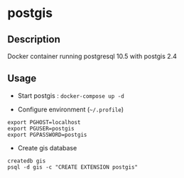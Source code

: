 # postgis

## Description

Docker container running postgresql 10.5 with postgis 2.4

## Usage

* Start postgis : `docker-compose up -d`

* Configure environment (`~/.profile`)

```
export PGHOST=localhost
export PGUSER=postgis
export PGPASSWORD=postgis
```

* Create gis database

```
createdb gis
psql -d gis -c "CREATE EXTENSION postgis"
```
